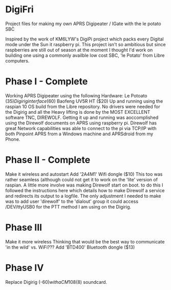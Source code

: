 # DigiFri
Project files for making my own APRS Digipeater / IGate with the le potato SBC

Inspired by the work of KM6LYW's DigiPi project which packs every Digital mode under the Sun it raspberry pi. This project isn't so ambitious but since raspberries are still out of season at the moment I thought I'd work on building one using a commonly availble low cost SBC, 'le Potato' from Libre computers. 
# Phase I - Complete
Working APRS Digipeater using the following Hardware:
  Le Potoato ($35)
  Digirig interface ($60)
  Baofeng UV5R HT ($20)
Up and running using the raspian 10 OS build from the Libre repository. No drivers were needed for the Digirig and all the Heavy lifting is done by the MOST EXCELLENT software TNC, DIREWOLF. Getting it up and running was aoccomplished using the Direwolf documents on APRS using raspberry pi. 
Direwolf has great Network capabilities was able to connect to the pi via TCP/IP with both Pinpoint APRS from a Windows machine and APRSdroid from my Phone.
# Phase II - Complete
Make it wireless and autostart
  Add '2A4M1' Wifi dongle ($10)
This too was rather seamless (although could not get it to work on the 'lite' version of raspian. 
A little more involve was making Direwolf start on boot. to do this I followed the instructions here which details how to make Direwolf a service and redirects its output to a logfile. The only adjustment I needed to make was to add user 'direwolf' to the 'dialout' group it could access /DEV/ttyUSB0 for the PTT method I am using on the Digirig. 
# Phase III
Make it more wireless
Thinking that would be the best way to communicate 'in the wild' vs. WiFi???
  Add 'BTD400' Bluetooth dongle ($13)
# Phase IV
Replace Digirig (-$60) with a CM108 ($8) soundcard. 
